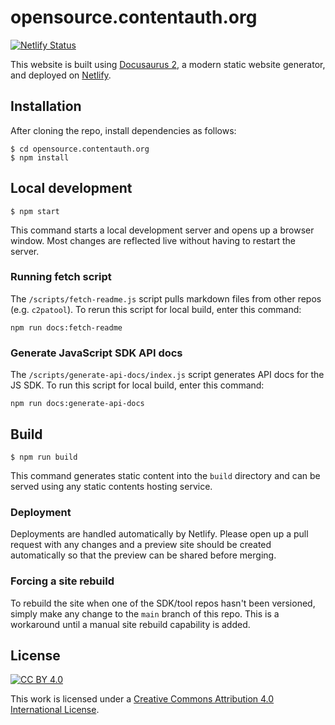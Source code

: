 # opensource.contentauth.org

[![Netlify Status](https://api.netlify.com/api/v1/badges/c2fe0e49-4596-48e8-8e1a-9cf62d56bca2/deploy-status)](https://app.netlify.com/sites/contentauth/deploys)

This website is built using [Docusaurus 2](https://docusaurus.io/), a modern static website generator, and deployed
on [Netlify](https://www.netlify.com/).

## Installation

After cloning the repo, install dependencies as follows:

```
$ cd opensource.contentauth.org
$ npm install
```

## Local development

```
$ npm start
```

This command starts a local development server and opens up a browser window. Most changes are reflected live without having to restart the server.

### Running fetch script

The `/scripts/fetch-readme.js` script pulls markdown files from other repos (e.g. `c2patool`). To rerun this script for local build, enter this command:

```
npm run docs:fetch-readme
```

### Generate JavaScript SDK API docs

The `/scripts/generate-api-docs/index.js` script generates API docs for the JS SDK. To run this script for local build, enter this command:

```
npm run docs:generate-api-docs
```

## Build

```
$ npm run build
```

This command generates static content into the `build` directory and can be served using any static contents hosting service.

### Deployment

Deployments are handled automatically by Netlify. Please open up a pull request with any changes and a preview site
should be created automatically so that the preview can be shared before merging.

### Forcing a site rebuild

To rebuild the site when one of the SDK/tool repos hasn't been versioned, simply make any change to the `main` branch of this repo. This is a workaround until a manual site rebuild capability is added.

## License

[![CC BY 4.0][cc-by-image]][cc-by]

This work is licensed under a
[Creative Commons Attribution 4.0 International License][cc-by].

[cc-by]: http://creativecommons.org/licenses/by/4.0/
[cc-by-image]: https://i.creativecommons.org/l/by/4.0/88x31.png
[cc-by-shield]: https://img.shields.io/badge/License-CC%20BY%204.0-lightgrey.svg
